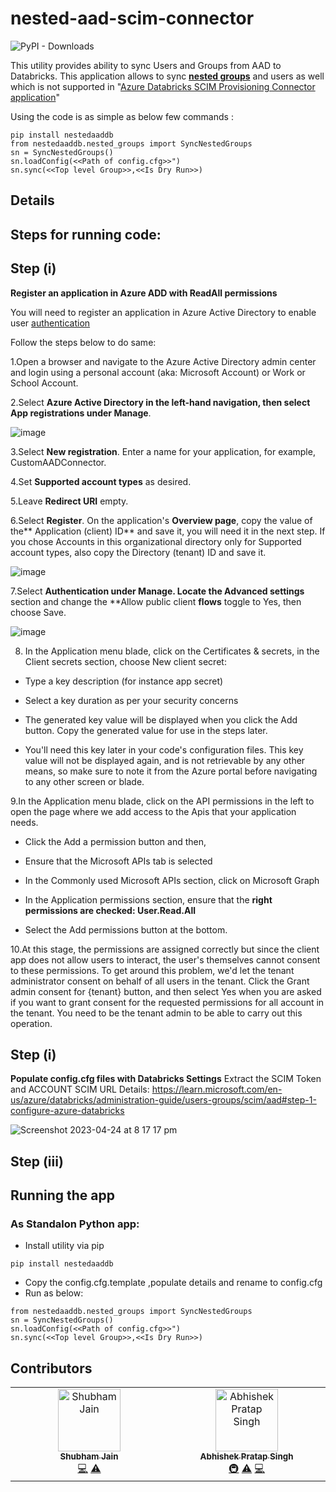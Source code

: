 #  nested-aad-scim-connector

<img alt="PyPI - Downloads" src="https://img.shields.io/pypi/dm/nestedaaddb?label=PyPi%20Downloads&link=https%3A%2F%2Fpypistats.org%2Fpackages%2Fnestedaaddb">




This utility provides ability to sync Users and Groups from AAD to Databricks. This application allows to sync [**nested groups**](https://learn.microsoft.com/en-us/azure/active-directory/fundamentals/how-to-manage-groups#add-or-remove-a-group-from-another-group) and users as well which is not supported in "[Azure Databricks SCIM Provisioning Connector application](https://docs.databricks.com/administration-guide/users-groups/scim/aad.html)"

Using the code is as simple as below few commands :


````
pip install nestedaaddb
from nestedaaddb.nested_groups import SyncNestedGroups
sn = SyncNestedGroups()
sn.loadConfig(<<Path of config.cfg>>")
sn.sync(<<Top level Group>>,<<Is Dry Run>>)
````

## **Details**

## **Steps for running code:**

##  Step (i) 
**Register an application in Azure ADD with ReadAll permissions**

You will need to register an application in Azure Active Directory to enable user [authentication](https://learn.microsoft.com/en-us/graph/auth-v2-user)

Follow the steps below to do same:

1.Open a browser and navigate to the Azure Active Directory admin center and login using a personal account (aka: Microsoft Account) or Work or School Account.

2.Select **Azure Active Directory **in the left-hand navigation, then select **App registrations** under** Manage**.

![image](https://user-images.githubusercontent.com/2042132/200214332-0b686c2d-41df-4b27-863d-c34be789f228.png)

3.Select **New registration**. Enter a name for your application, for example, CustomAADConnector.

4.Set **Supported account types** as desired. 

5.Leave **Redirect URI** empty.

6.Select **Register**. On the application's **Overview page**, copy the value of the** Application (client) ID** and save it, you will need it in the next step. If you chose Accounts in this organizational directory only for Supported account types, also copy the Directory (tenant) ID and save it.





![image](https://user-images.githubusercontent.com/2042132/200214869-afa9efa2-f076-4892-8746-cdeb7a26f7d4.png)

7.Select **Authentication **under Manage. Locate the** Advanced settings** section and change the **Allow public client **flows** toggle to Yes, then choose Save.

![image](https://user-images.githubusercontent.com/2042132/200215091-28962ad9-0767-4914-ad87-37839f24f0a1.png)

8. In the Application menu blade, click on the Certificates & secrets, in the Client secrets section, choose New client secret:

  * Type a key description (for instance app secret)
  
  * Select a key duration as per your security concerns
  
  * The generated key value will be displayed when you click the Add button. Copy the generated value for use in the steps later.
  
  * You'll need this key later in your code's configuration files. This key value will not be displayed again, and is not retrievable by any other means,   so make sure to note it from the Azure portal before navigating to any other screen or blade.
  
9.In the Application menu blade, click on the API permissions in the left to open the page where we add access to the Apis that your application needs.

  * Click the Add a permission button and then,
  
  * Ensure that the Microsoft APIs tab is selected
  
  * In the Commonly used Microsoft APIs section, click on Microsoft Graph
  
  * In the Application permissions section, ensure that the **right permissions are checked: User.Read.All**
  
  * Select the Add permissions button at the bottom.
  
10.At this stage, the permissions are assigned correctly but since the client app does not allow users to interact, the user's themselves cannot consent to these permissions. To get around this problem, we'd let the tenant administrator consent on behalf of all users in the tenant. Click the Grant admin consent for {tenant} button, and then select Yes when you are asked if you want to grant consent for the requested permissions for all account in the tenant. You need to be the tenant admin to be able to carry out this operation.


##  Step (i) 
**Populate config.cfg files with Databricks Settings**
Extract the SCIM Token and ACCOUNT SCIM URL Details: https://learn.microsoft.com/en-us/azure/databricks/administration-guide/users-groups/scim/aad#step-1-configure-azure-databricks

![Screenshot 2023-04-24 at 8 17 17 pm](https://user-images.githubusercontent.com/110456615/233968828-ac9ecee3-e996-45c5-8854-e31dfadd5d87.png)



##  Step (iii) 
## Running the app

### As Standalon Python app:
* Install utility via pip

````
pip install nestedaaddb
````

* Copy the config.cfg.template ,populate details and rename to config.cfg
* Run as below:

````
from nestedaaddb.nested_groups import SyncNestedGroups
sn = SyncNestedGroups()
sn.loadConfig(<<Path of config.cfg>>")
sn.sync(<<Top level Group>>,<<Is Dry Run>>)
````

## Contributors

<!-- ALL-CONTRIBUTORS-LIST:START - Do not remove or modify this section -->
<!-- prettier-ignore-start -->
<!-- markdownlint-disable -->
<table>
  <tbody>
    <tr>
     <td align="center" valign="top" width="14.28%"><a href="https://github.com/jaina15"><img src="https://avatars.githubusercontent.com/u/26425486?v=4?s=100" width="100px;" alt="Shubham Jain"/><br /><sub><b>Shubham Jain</b></sub></a><br /><a href="https://github.com/mick2004/nested-aad-scim-connector/commits?author=jaina15" title="Code">💻</a> <a href="https://github.com/mick2004/nested-aad-scim-connector/commits?author=jaina15" title="Tests">⚠️</a></td>
<td align="center" valign="top" width="14.28%"><a href="https://github.com/AbhiDatabricks"><img src="https://avatars.githubusercontent.com/u/110456615?v=4?s=100" width="100px;" alt="Abhishek Pratap Singh"/><br /><sub><b>Abhishek Pratap Singh</b></sub></a><br /><a href="#infra-AbhiDatabricks" title="Infrastructure (Hosting, Build-Tools, etc)">🚇</a> <a href="https://github.com/mick2004/nested-aad-scim-connector/commits?author=AbhiDatabricks" title="Tests">⚠️</a> <a href="https://github.com/mick2004/nested-aad-scim-connector/commits?author=AbhiDatabricks" title="Code">💻</a></td>
    </tr>
  </tbody>
</table>

<!-- markdownlint-restore -->
<!-- prettier-ignore-end -->

<!-- ALL-CONTRIBUTORS-LIST:END -->
<!-- prettier-ignore-start -->
<!-- markdownlint-disable -->

<!-- markdownlint-restore -->
<!-- prettier-ignore-end -->

<!-- ALL-CONTRIBUTORS-LIST:END -->



